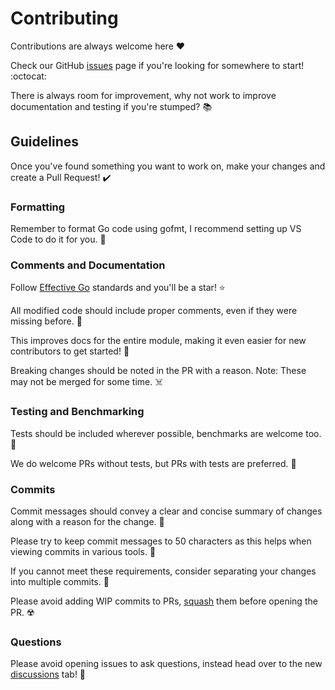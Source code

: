 # Contributing

Contributions are always welcome here :heart:

Check our GitHub [issues](https://github.com/eth0net/magicgame/issues) page if you're looking for somewhere to start! :octocat:

There is always room for improvement, why not work to improve documentation and testing if you're stumped? :books:

## Guidelines

Once you've found something you want to work on, make your changes and create a Pull Request! :heavy_check_mark:

### Formatting

Remember to format Go code using gofmt, I recommend setting up VS Code to do it for you. :robot:

### Comments and Documentation

Follow [Effective Go](https://golang.org/doc/effective_go) standards and you'll be a star! :star:

All modified code should include proper comments, even if they were missing before. :notebook:

This improves docs for the entire module, making it even easier for new contributors to get started! :seedling:

Breaking changes should be noted in the PR with a reason. Note: These may not be merged for some time. :skull_and_crossbones:

### Testing and Benchmarking

Tests should be included wherever possible, benchmarks are welcome too. :test_tube:

We do welcome PRs without tests, but PRs with tests are preferred. :microscope:

### Commits

Commit messages should convey a clear and concise summary of changes along with a reason for the change. :speech_balloon:

Please try to keep commit messages to 50 characters as this helps when viewing commits in various tools. :eyes:

If you cannot meet these requirements, consider separating your changes into multiple commits. :trident:

Please avoid adding WIP commits to PRs, [squash](https://git-scm.com/book/en/v2/Git-Tools-Rewriting-History#_squashing) them before opening the PR. :radioactive:

### Questions

Please avoid opening issues to ask questions, instead head over to the new [discussions](https://github.com/eth0net/magicgame/discussions) tab! :memo:
